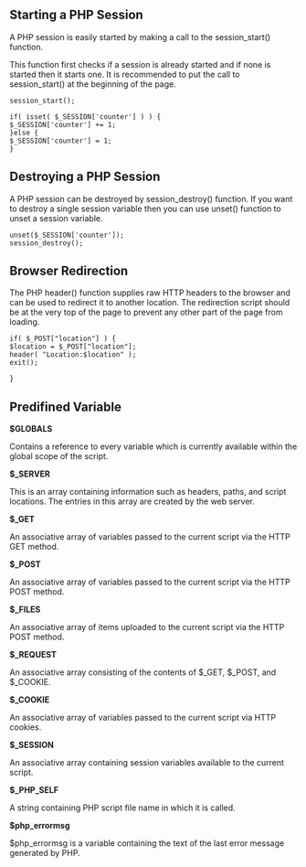 

## Starting a PHP Session

A PHP session is easily started by making a call to the session_start() function.

This function first checks if a session is already started and if none is started
then it starts one. It is recommended to put the call to session_start() at the
beginning of the page.

    session_start();
    
    if( isset( $_SESSION['counter'] ) ) {
    $_SESSION['counter'] += 1;
    }else {
    $_SESSION['counter'] = 1;
    }

## Destroying a PHP Session

A PHP session can be destroyed by session_destroy() function.
If you want to destroy a single session variable then you can use unset() function to unset a session variable.

    unset($_SESSION['counter']);
    session_destroy();

## Browser Redirection

The PHP header() function supplies raw HTTP headers to the browser and can be used to redirect it to another location. The redirection script should be at the very top of the page to prevent any other part of the page from loading.

    if( $_POST["location"] ) {
    $location = $_POST["location"];
    header( "Location:$location" );
    exit();
    
    }

## Predifined Variable


**$GLOBALS**

Contains a reference to every variable which is currently available within the global scope of the script.

**$_SERVER**

This is an array containing information such as headers, paths, and script locations. The entries in this array are created by the web server. 

**$_GET**

An associative array of variables passed to the current script via the HTTP GET method.

**$_POST**

An associative array of variables passed to the current script via the HTTP POST method.

**$_FILES**

An associative array of items uploaded to the current script via the HTTP POST method.

**$_REQUEST**

An associative array consisting of the contents of $_GET, $_POST, and $_COOKIE.

**$_COOKIE**

An associative array of variables passed to the current script via HTTP cookies.


**$_SESSION**

An associative array containing session variables available to the current script.


**$_PHP_SELF**

A string containing PHP script file name in which it is called.


**$php_errormsg**

$php_errormsg is a variable containing the text of the last error message generated by PHP.


